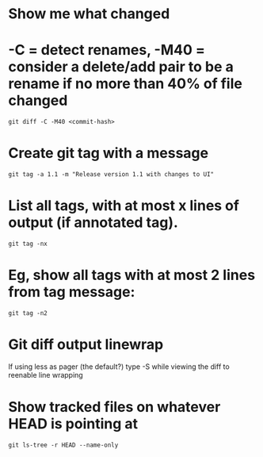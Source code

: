 # Show me what changed
# -C = detect renames, -M40 = consider a delete/add pair to be a rename if no more than 40% of file changed
`git diff -C -M40 <commit-hash>`

# Create git tag with a message
`git tag -a 1.1 -m "Release version 1.1 with changes to UI"`


# List all tags, with at most x lines of output (if annotated tag).
`git tag -nx`

# Eg, show all tags with at most 2 lines from tag message:
`git tag -n2`


# Git diff output linewrap
If using less as pager (the default?) type -S while viewing the diff to reenable line wrapping

# Show tracked files on whatever HEAD is pointing at
`git ls-tree -r HEAD --name-only`

